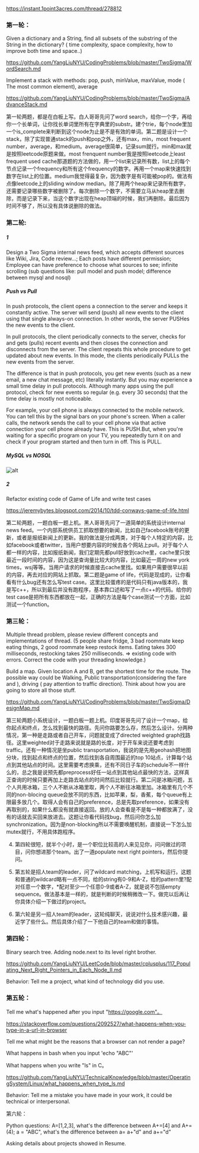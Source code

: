 https://instant.1point3acres.com/thread/278812

### 第一轮：

Given a dictionary and a String, find all subsets of the substring of the String in the dictionary? ( time complexity, space complexity, how to improve both time and space..)

https://github.com/YangLiuNYU/CodingProblems/blob/master/TwoSigma/WordSearch.md

Implement a stack with methods: pop, push, minValue, maxValue, mode ( The most common element), average

https://github.com/YangLiuNYU/CodingProblems/blob/master/TwoSigma/AdvanceStack.md

第一轮两题，都是在白板上写。白人哥哥先问了word search，给你一个字，再给你一个长单词，让你找长单词里所有在字典里的substr。建个trie，每个node里加一个is_complete来判断到这个node为止是不是有效的单词。第二题是设计一个stack，除了实现普通stack的push和pop之外，还有max，min，most frequent number，average，和medium。average很简单，记录sum就行。min和max就是按照leetcode原题来做。most frenquent number我是按照leetcode上least frequent used cache那道题的方法做的，用一个list来记录所有数，list上的每个节点记录一个frequency和所有这个frequency的数字。再用一个map来快速找到数字在list上的位置。medium我觉得最复杂，因为数字是有可能被pop的。做法有点像leetcode上的sliding window median。除了用两个heap来记录所有数字，还需要记录哪些数字被删除了。每次删除一个数字，不需要立马从heap里去删除，而是记录下来，当这个数字出现在heap顶端的时候，我们再删除。最后因为时间不够了，所以没有具体说删除的做法。

### 第二轮:

##### 1 

Design a Two Sigma internal news feed, which accepts different sources like Wiki, Jira, Code review...; Each posts have different permission; Employee can have preference to choose what sources to see; infinite scrolling (sub questions like: pull model and push model; difference between mysql and nosql)

##### Push vs Pull
In push protocols, the client opens a connection to the server and keeps it constantly active. The server will send (push) all new events to the client using that single always-on connection. In other words, the server PUSHes the new events to the client.

In pull protocols, the client periodically connects to the server, checks for and gets (pulls) recent events and then closes the connection and disconnects from the server. The client repeats this whole procedure to get updated about new events. In this mode, the clients periodically PULLs the new events from the server.

The difference is that in push protocols, you get new events (such as a new email, a new chat message, etc) literally instantly. But you may experience a small time delay in pull protocols. Although many apps using the pull protocol, check for new events so regular (e.g. every 30 seconds) that the time delay is mostly not noticeable.

For example, your cell phone is always connected to the mobile network. You can tell this by the signal bars on your phone's screen. When a caller calls, the network sends the call to your cell phone via that active connection your cell phone already have. This is PUSH.But, when you're waiting for a specific program on your TV, you repeatedly turn it on and check if your program started and then turn in off. This is PULL.

##### MySQL vs NOSQL

![alt](https://social.technet.microsoft.com/wiki/cfs-filesystemfile.ashx/__key/communityserver-wikis-components-files/00-00-00-00-05/6433.SQL-vs-NoSQL.jpg)

##### 2 

Refactor existing code of Game of Life and write test cases

https://jeremybytes.blogspot.com/2014/10/tdd-conways-game-of-life.html

第二轮两题，一题白板一题上机。黑人哥哥先问了一道简单的系统设计internal news feed。一个内部系统供员工抓取想要的新闻，比如自己facebook账号的更新，或者是报纸新闻上的更新。我的做法是分成两类，对于每个人特定的内容，比如facebook或者twitter，当用户想要内容的时候去各个网站上pull。对于每个人都一样的内容，比如报纸新闻，我们定期先都pull好放到cache里，cache里只放最近一段时间的内容，因为这是查询量比较大的内容，比如最近一周的new york times，wsj等等。当用户请求的时候直接去cache里找。如果用户需要很早以前的内容，再去对应的网站上抓取。第二题是game of life，代码是现成的，让你看看有什么bug还有怎么写test case。这里比较蛋疼的是代码只有java版本的，我是写c++，所以到最后并没有跑程序，基本靠口述和写了一点c++的代码。给你的test case是把所有东西都放在一起，正确的方法是每个case测试一个方面，比如测试一个function。

### 第三轮：

Multiple thread problem, please review different concepts and implementations of thread. (5 people share fridge, 3 bad roommate keep eating things, 2 good roommate keep restock items. Eating takes 300 milliseconds, restocking takes 250 milliseconds. => existing code with errors. Correct the code with your threading knowledge.)

Build a map. Given location A and B, get the shortest time for the route. The possible way could be Walking, Public transportation(considering the fare and ), driving ( pay attention to traffic direction). Think about how you are going to store all those stuff.

https://github.com/YangLiuNYU/CodingProblems/blob/master/TwoSigma/DesignMap.md

第三轮两题小系统设计，一题白板一题上机。印度哥哥先问了设计一个map，给你起点和终点，怎么找到最快的路径。先问你路要怎么存，然后怎么设计。分两种情况，第一种是走路或者自己开车，问题就变成了directed weighted graph找路径。这里weighted对于走路来说就是路的长度，对于开车来说还要考虑到traffic。还有一种情况是坐public transportation，我说的是先用geohash把地图分块，找到起点和终点的位置，然后找到各自周围最近的top 10站点，计算每个站点到其他站点的时间。这里需要考虑换乘，还有不同日子车的schedule不一样什么的，总之我是说预先都preprocess好任一站点到其他站点最快的方法，这样真正查询的时候只要再加上走路去站点的时间然后比较就行。第二问是冰箱问题，五个人共用冰箱，三个人不断从冰箱里取，两个人不断往冰箱里加。冰箱里有几个不同的non-blocing queue会放不同的东西，比如苹果，梨，香蕉，每个queue有上限最多放几个。取得人会有自己的preference，总是先取preference，如果没有再取别的，如果什么都没有就直接返回。放的人会查看是不是每一种都放满了，没有的话就去买回来放进去。这题让你看代码找bug，然后问你怎么加synchronization。因为是non-blocking所以不需要唤醒机制，直接说一下怎么加mutex就行，不用具体跑程序。

4. 第四轮很短，就半个小时，是一个职位比较高的人来见见你，问问做过的项目，问你想进那个team。出了一道populate next right pointers，然后你提问。

5. 第五轮是招人team的leader，问了wildcard matching，上机写和运行。这题和普通的wildcard略有一点不同，给的string有0-9和A-Z，给的pattern里?配对任意一个数字，*配对至少一个任意0-9或者A-Z，就是说不包括empty sequence。做法基本是一样的，就是判断的时候稍微改一下。做完以后再让你具体介绍一下做过的project。

6. 第六轮是另一招人team的leader，这轮纯聊天，说说对什么技术感兴趣，最近学了些什么。然后具体介绍了一下他自己的team和做的事情。

### 第四轮：

Binary search tree. Adding node.next to its level right brother.

https://github.com/YangLiuNYU/LeetCode/blob/master/cplusplus/117_Populating_Next_Right_Pointers_in_Each_Node_II.md

Behavior: Tell me a project, what kind of technology did you use.

### 第五轮：

Tell me what's happened after you input "https://google.com"。

https://stackoverflow.com/questions/2092527/what-happens-when-you-type-in-a-url-in-browser

Tell me what might be the reasons that a browser can not render a page?

What happens in bash when you input 'echo "ABC"'

What happens when you write "ls" in C。

https://github.com/YangLiuNYU/TechnicalKnowledge/blob/master/OperatingSystem/Linux/what_happens_when_type_ls.md

Behavior: Tell me a mistake you have made in your work, it could be technical or interpersonal.

第六轮：

Python questions: A=[1,2,3], what's the difference between A+=[4] and A+=(4); a = "ABC", what's the difference between a= a+"d" and a+="d"

Asking details about projects showed in Resume.
